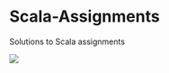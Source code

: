 # Scala-Assignments

Solutions to Scala assignments

![](https://images-wixmp-ed30a86b8c4ca887773594c2.wixmp.com/f/a47b5355-293e-4e59-b542-18f8abea46f4/d7z6eet-97c5554d-642a-4973-a0e7-6d71b6cb4a1e.jpg/v1/fill/w_1024,h_576,q_75,strp/scala_wallpaper_by_tenshi47_d7z6eet-fullview.jpg?token=eyJ0eXAiOiJKV1QiLCJhbGciOiJIUzI1NiJ9.eyJzdWIiOiJ1cm46YXBwOjdlMGQxODg5ODIyNjQzNzNhNWYwZDQxNWVhMGQyNmUwIiwiaXNzIjoidXJuOmFwcDo3ZTBkMTg4OTgyMjY0MzczYTVmMGQ0MTVlYTBkMjZlMCIsIm9iaiI6W1t7ImhlaWdodCI6Ijw9NTc2IiwicGF0aCI6IlwvZlwvYTQ3YjUzNTUtMjkzZS00ZTU5LWI1NDItMThmOGFiZWE0NmY0XC9kN3o2ZWV0LTk3YzU1NTRkLTY0MmEtNDk3My1hMGU3LTZkNzFiNmNiNGExZS5qcGciLCJ3aWR0aCI6Ijw9MTAyNCJ9XV0sImF1ZCI6WyJ1cm46c2VydmljZTppbWFnZS5vcGVyYXRpb25zIl19.PkeT_u9gHfh5Cq6Ds__TCsHfG0rPi1-YlVjcA41dZ-w)
